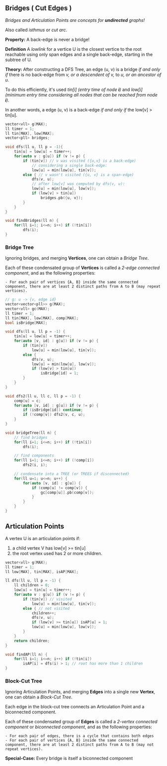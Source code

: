 ## Bridges ( Cut Edges )

*Bridges and Articulation Points are concepts for **undirected** graphs!*

Also called *isthmus* or *cut arc*.

**Property:** A back-edge is never a bridge!

**Definition** A *lowlink* for a vertice U is the closest vertice to the root reachable using only span edges and a single back-edge, starting in the subtree of U.

**Theory:** After constructing a DFS Tree, an edge (u, v) is a bridge *if and only if* there is no back-edge from *v, or a descendent of v,* to *u, or an ancestor of u*.

To do this efficiently, it's used *tin[i] (entry time of node **i**)* and *low[i] (minimum entry time considering all nodes that can be reached from node **i**)*.

In another words, a edge (u, v) is a back-edge *if and only if* the low[v] > tin[u].

```cpp
vector<vll> g(MAX);
ll timer = 1;
ll tin[MAX], low[MAX];
vector<pll> bridges;

void dfs(ll u, ll p = -1){
    tin[u] = low[u] = timer++;
    for(auto v : g[u]) if (v != p) {
        if (tin[v]) // v was visited ({u,v} is a back-edge)
            // considering a single back-edge:
            low[u] = min(low[u], tin[v]); 
        else { // v wasn't visited ({u, v} is a span-edge)
            dfs(v, u);
            // after low[v] was computed by dfs(v, u):
            low[u] = min(low[u], low[v]);
            if (low[v] > tin[u])
                bridges.pb({u, v});
        }   
    }
}

void findBridges(ll n) {
    for(ll i=1; i<=n; i++) if (!tin[i])
        dfs(i);
}
```

### Bridge Tree

Ignoring bridges, and merging **Vertices**, one can obtain a *Bridge Tree*.

Each of these condensated group of **Vertices** is called a *2-edge connected component*, and as the following properties:

    - For each pair of vertices {A, B} inside the same connected component, there are at least 2 distinct paths from A to B (may repeat vertices).

```cpp
// g: u -> {v, edge id}
vector<vector<pll>> g(MAX);
vector<vll> gc(MAX);
ll timer = 1;
ll tin[MAX], low[MAX], comp[MAX];
bool isBridge[MAX];

void dfs(ll u, ll p = -1) {
    tin[u] = low[u] = timer++;
    for(auto [v, id] : g[u]) if (v != p) {
        if (tin[v])
            low[u] = min(low[u], tin[v]); 
        else {
            dfs(v, u);
            low[u] = min(low[u], low[v]);
            if (low[v] > tin[u])
                isBridge[id] = 1;
        }   
    }
}

void dfs2(ll u, ll c, ll p = -1) {
    comp[u] = c;
    for(auto [v, id] : g[u]) if (v != p) {
        if (isBridge[id]) continue;
        if (!comp[v]) dfs2(v, c, u);
    }
}

void bridgeTree(ll n) {
    // find bridges
    for(ll i=1; i<=n; i++) if (!tin[i])
        dfs(i);

    // find components
    for(ll i=1; i<=n; i++) if (!comp[i]) 
        dfs2(i, i);

    // condensate into a TREE (or TREES if disconnected)
    for(ll u=1; u<=n; u++) {
        for(auto [v, id] : g[u]) {
            if (comp[u] != comp[v]) {
                gc[comp[u]].pb(comp[v]);
            }
        }
    }
}
```

## Articulation Points

A vertex U is an articulation points if:

1. a child vertex V has low[v] >= tin[u]
2. the root vertex used has 2 or more children.

```cpp
vector<vll> g(MAX);
ll timer = 1;
ll low[MAX], tin[MAX], isAP[MAX];

ll dfs(ll u, ll p = -1) {
    ll children = 0;
    low[u] = tin[u] = timer++;
    for(auto v : g[u]) if (v != p) {
        if (tin[v]) // visited
            low[u] = min(low[u], tin[v]);
        else { // not visited
            children++;
            dfs(v, u);
            if (low[v] >= tin[u]) isAP[u] = 1;
            low[u] = min(low[u], low[v]);
        }
    }
    return children;
}

void findAP(ll n) {
    for(ll i=1; i<=n; i++) if (!tin[i])
        isAP[i] = dfs(i) > 1; // root has more than 1 children
}
```

### Block-Cut Tree

Ignoring Articulation Points, and merging **Edges** into a single new **Vertex**, one can obtain a *Block-Cut Tree*.

Each edge in the block-cut tree connects an Articulation Point and a biconnected component.

Each of these condensated group of **Edges** is called a *2-vertex connected component* or *biconnected component*, and as the following properties:

    - For each pair of edges, there is a cycle that contains both edges
    - For each pair of vertices {A, B} inside the same connected component, there are at least 2 distinct paths from A to B (may not repeat vertices).

**Special-Case:** Every bridge is itself a biconnected component